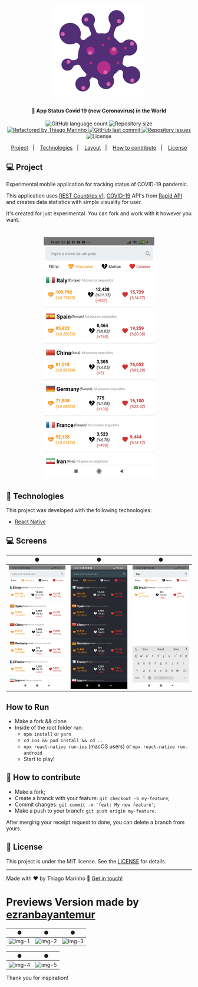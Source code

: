 <h1 align="center">
    <img alt="Covid19" title="#Covid19" src=".github/covid.gif" width="250px" />
</h1>

<h4 align="center"> 
 🚀 App Status Covid 19 (new Coronavirus) in the World
</h4>
<p align="center">
  <img alt="GitHub language count" src="https://img.shields.io/github/languages/count/tgmarinho/be-the-hero?color=%2304D361">

  <img alt="Repository size" src="https://img.shields.io/github/repo-size/tgmarinho/be-the-hero">
	
  <a href="https://www.linkedin.com/in/tgmarinho/">
    <img alt="Refactored by Thiago Marinho" src="https://img.shields.io/badge/made%20by-tgmarinho-%2304D361">
  </a>

  <a href="https://github.com/tgmarinho/be-the-hero/commits/master">
    <img alt="GitHub last commit" src="https://img.shields.io/github/last-commit/tgmarinho/be-the-hero">
  </a>

  <a href="https://github.com/tgmarinho/be-the-hero/issues">
    <img alt="Repository issues" src="https://img.shields.io/github/issues/tgmarinho/be-the-hero">
  </a>

  <img alt="License" src="https://img.shields.io/badge/license-MIT-brightgreen">
</p>

<p align="center">
  <a href="#-project">Project</a>&nbsp;&nbsp;&nbsp;|&nbsp;&nbsp;&nbsp;
  <a href="#rocket-Technologies">Technologies</a>&nbsp;&nbsp;&nbsp;|&nbsp;&nbsp;&nbsp;
  <a href="#-layout">Layout</a>&nbsp;&nbsp;&nbsp;|&nbsp;&nbsp;&nbsp;
  <a href="#-how-to-contribute">How to contribute</a>&nbsp;&nbsp;&nbsp;|&nbsp;&nbsp;&nbsp;
  <a href="#memo-license">License</a>
</p>

## 💻 Project

Experimental mobile application for tracking status of COVID-19 pandemic.

This application uses [REST Countries v1](https://rapidapi.com/apilayernet/api/rest-countries-v1/details), [COVID-19](https://api-sports.io/documentation/covid-19) API's from [Rapid API](https://rapidapi.com) and creates data statistics with simple visuality for user.

It's created for just experimental. You can fork and work with it however you want.

<h1 align="center">
    <img alt="Login-Page" title="Login-Page" src=".github/1.jpg" width="300px" />
</h1>

## :rocket: Technologies

This project was developed with the following technologies:

- [React Native](https://facebook.github.io/react-native/)

## 💻 Screens

|              ●              |              ●              |              ●              |
| :-------------------------: | :-------------------------: | :-------------------------: |
| ![img-1](.github/1.jpg '1') | ![img-2](.github/2.jpg '2') | ![img-3](.github/3.jpg '3') |

## How to Run

- Make a fork && clone
- Inside of the root folder run:
  - `npm install` or `yarn`
  - `cd ios && pod install && cd ..`
  - `npx react-native run-ios` (macOS users) or `npx react-native run-android`
  - Start to play!

## 🤔 How to contribute

- Make a fork;
- Create a branck with your feature: `git checkout -b my-feature`;
- Commit changes: `git commit -m 'feat: My new feature'`;
- Make a push to your branch: `git push origin my-feature`.

After merging your receipt request to done, you can delete a branch from yours.

## :memo: License

This project is under the MIT license. See the [LICENSE](LICENSE.md) for details.

---

Made with ♥ by Thiago Marinho :wave: [Get in touch!](https://www.linkedin.com/in/tgmarinho/)

# Previews Version made by [ezranbayantemur](https://github.com/ezranbayantemur/covid-19-app)

|             ●              |             ●              |             ●              |
| :------------------------: | :------------------------: | :------------------------: |
| ![img-1](assets/1.PNG '1') | ![img-2](assets/2.PNG '2') | ![img-3](assets/3.PNG '3') |

|             ●              |             ●              |
| :------------------------: | :------------------------: |
| ![img-4](assets/4.PNG '4') | ![img-5](assets/5.PNG '5') |

Thank you for inspiration!
